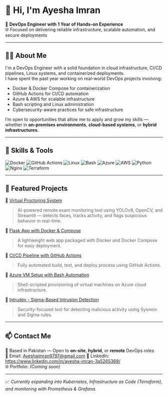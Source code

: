 # 👋 Hi, I'm Ayesha Imran

💼 **DevOps Engineer with 1 Year of Hands-on Experience**  
🌐 Focused on delivering reliable infrastructure, scalable automation, and secure deployments

---

## 👩‍💻 About Me

I'm a DevOps Engineer with a solid foundation in cloud infrastructure, CI/CD pipelines, Linux systems, and containerized deployments.  
I have spent the past year working on real-world DevOps projects involving:

- Docker & Docker Compose for containerization  
- GitHub Actions for CI/CD automation  
- Azure & AWS for scalable infrastructure  
- Bash scripting and Linux administration  
- Cybersecurity-aware practices for safe infrastructure

I’m open to opportunities that allow me to apply and grow my skills — whether in **on-premises environments**, **cloud-based systems**, or **hybrid infrastructures**.

---

## 🚀 Skills & Tools

![Docker](https://img.shields.io/badge/Docker-2496ED?style=flat&logo=docker&logoColor=white)
![GitHub Actions](https://img.shields.io/badge/GitHub%20Actions-2088FF?style=flat&logo=githubactions&logoColor=white)
![Linux](https://img.shields.io/badge/Linux-FCC624?style=flat&logo=linux&logoColor=black)
![Bash](https://img.shields.io/badge/Bash-4EAA25?style=flat&logo=gnubash&logoColor=white)
![Azure](https://img.shields.io/badge/Azure-0078D4?style=flat&logo=microsoftazure&logoColor=white)
![AWS](https://img.shields.io/badge/AWS-232F3E?style=flat&logo=amazonaws&logoColor=white)
![Python](https://img.shields.io/badge/Python-3776AB?style=flat&logo=python&logoColor=white)
![Nginx](https://img.shields.io/badge/Nginx-009639?style=flat&logo=nginx&logoColor=white)
![Terraform](https://img.shields.io/badge/Terraform-623CE4?style=flat&logo=terraform&logoColor=white)

---

## 📂 Featured Projects

🔹 [Virtual Proctoring System](https://github.com/ayesha9753/Virtual-Proctoring-System)
> AI-powered remote exam monitoring tool using YOLOv8, OpenCV, and Streamlit — detects faces, tracks activity, and flags suspicious behavior in real-time.

🔹 [Flask App with Docker & Compose](https://github.com/YOUR-USERNAME/flask-docker-app)  
> A lightweight web app packaged with Docker and Docker Compose for easy deployment.

🔹 [CI/CD Pipeline with GitHub Actions](https://github.com/YOUR-USERNAME/github-actions-pipeline)  
> Fully automated build, test, and deploy process using GitHub Actions.

🔹 [Azure VM Setup with Bash Automation](https://github.com/YOUR-USERNAME/azure-vm-project)  
> Shell-scripted provisioning of virtual machines on Azure cloud infrastructure.

🔹 [Intrudex - Sigma-Based Intrusion Detection](https://github.com/YOUR-USERNAME/intrudex)  
> Security-focused tool for detecting malicious activity using Sysmon and Sigma rules.

---

## 📫 Contact Me

📍 Based in Pakistan — Open to **on-site**, **hybrid**, or **remote** DevOps roles  
📧 Email: Ayeshaimran9797@gmail.com 
🔗 LinkedIn: https://www.linkedin.com/in/ayesha-imran-3a5265369/  
🌐 Portfolio: *(Coming soon)*

---

📈 *Currently expanding into Kubernetes, Infrastructure as Code (Terraform), and monitoring with Prometheus & Grafana.*
